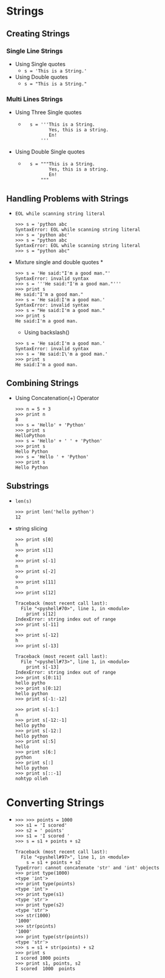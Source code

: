 
# Strings

## Creating Strings
### Single Line Strings
* Using Single quotes
    * `s = 'This is a String.'`
* Using Double quotes
    * `s = "This is a String."`
    
### Multi Lines Strings
* Using Three Single quotes
    * ```
        s = '''This is a String.
               Yes, this is a string.
               En!
            '''
      ```
* Using Double Single quotes
    * ```
        s = """This is a String.
               Yes, this is a string.
               En!
            """
      ```
## Handling Problems with Strings
* `EOL while scanning string literal`
    ```
    >>> s = 'python abc
    SyntaxError: EOL while scanning string literal
    >>> s = 'python abc'
    >>> s = "python abc
    SyntaxError: EOL while scanning string literal
    >>> s = "python abc"
    
    ```
* Mixture single and double quotes
    * 
    ```
    >>> s = 'He said:"I'm a good man."'
    SyntaxError: invalid syntax
    >>> s = '''He said:"I'm a good man."'''
    >>> print s
    He said:"I'm a good man."
    >>> s = 'He said:I'm a good man.'
    SyntaxError: invalid syntax
    >>> s = "He said:I'm a good man."
    >>> print s
    He said:I'm a good man.    
    ```
    * Using backslash(\)
    ```
    >>> s = 'He said:I'm a good man.'
    SyntaxError: invalid syntax
    >>> s = 'He said:I\'m a good man.'
    >>> print s
    He said:I'm a good man.
    
    ```
    
## Combining Strings
* Using Concatenation(+) Operator
    ```
    >>> n = 5 + 3
    >>> print n
    8
    >>> s = 'Hello' + 'Python'
    >>> print s
    HelloPython
    >>> s = 'Hello' + ' ' + 'Python'
    >>> print s
    Hello Python
    >>> s = 'Hello ' + 'Python'
    >>> print s
    Hello Python
    
    ```
    
## Substrings
* `len(s)`
    ```
    >>> print len('hello python')
    12
    ```
* string slicing
    ```
    >>> print s[0]
    h
    >>> print s[1]
    e
    >>> print s[-1]
    n
    >>> print s[-2]
    o
    >>> print s[11]
    n
    >>> print s[12]

    Traceback (most recent call last):
      File "<pyshell#70>", line 1, in <module>
        print s[12]
    IndexError: string index out of range
    >>> print s[-11]
    e
    >>> print s[-12]
    h
    >>> print s[-13]

    Traceback (most recent call last):
      File "<pyshell#73>", line 1, in <module>
        print s[-13]
    IndexError: string index out of range
    >>> print s[0:11]
    hello pytho
    >>> print s[0:12]
    hello python
    >>> print s[-1:-12]

    >>> print s[-1:]
    n
    >>> print s[-12:-1]
    hello pytho
    >>> print s[-12:]
    hello python
    >>> print s[:5]
    hello
    >>> print s[6:]
    python
    >>> print s[:]
    hello python
    >>> print s[::-1]
    nohtyp olleh
    
    ```
    
# Converting Strings
* 
    ```
    >>> >>> points = 1000
    >>> s1 = 'I scored'
    >>> s2 = ' points'
    >>> s1 = 'I scored '
    >>> s = s1 + points + s2

    Traceback (most recent call last):
      File "<pyshell#97>", line 1, in <module>
        s = s1 + points + s2
    TypeError: cannot concatenate 'str' and 'int' objects
    >>> print type(1000)
    <type 'int'>
    >>> print type(points)
    <type 'int'>
    >>> print type(s1)
    <type 'str'>
    >>> print type(s2)
    <type 'str'>
    >>> str(1000)
    '1000'
    >>> str(points)
    '1000'
    >>> print type(str(points))
    <type 'str'>
    >>> s = s1 + str(points) + s2
    >>> print s
    I scored 1000 points
    >>> print s1, points, s2
    I scored  1000  points
    
    ```